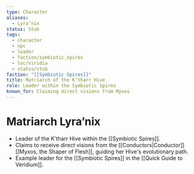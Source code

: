 ```yaml
---
type: Character
aliases:
  - Lyra’nix
status: Stub
tags:
  - character
  - npc
  - leader
  - faction/symbiotic_spires
  - loc/viridia
  - status/stub
faction: "[[Symbiotic Spires]]"
title: Matriarch of the K’tharr Hive
role: Leader within the Symbiotic Spires
known_for: Claiming direct visions from Myxos
---
```

# Matriarch Lyra’nix

* Leader of the K’tharr Hive within the [[Symbiotic Spires]].
* Claims to receive direct visions from the [[Conductors|Conductor]] [[Myxos, the Shaper of Flesh]], guiding her Hive's evolutionary path.
* Example leader for the [[Symbiotic Spires]] in the [[Quick Guide to Veridium]].